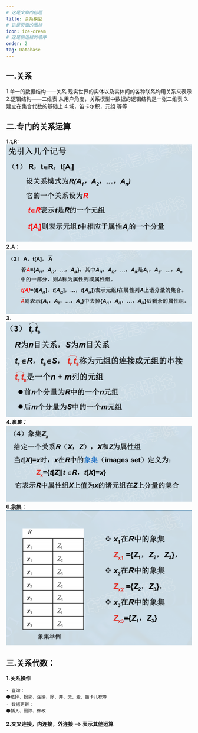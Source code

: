 ```yaml
---
# 这是文章的标题
title: 关系模型
# 这是页面的图标
icon: ice-cream
# 这是侧边栏的顺序
order: 2
tag: Database
---
```

## 一.关系
1.单一的数据结构——关系
现实世界的实体以及实体间的各种联系均用关系来表示
2.逻辑结构——二维表
从用户角度，关系模型中数据的逻辑结构是一张二维表
3.建立在集合代数的基础上
4.域，笛卡尔积，元组 等等
## 二.专门的关系运算
**1.t,R:**
![关系运算](/notes-image/关系运算1.png)
**2.A：**
![关系运算](/notes-image/关系运算2.png)
**3.**
![关系运算](/notes-image/关系运算3.png)
***4.象集：***
![关系运算](/notes-image/关系运算4.png)
**6.象集：**
![关系运算](/notes-image/关系运算5.png)
## 三.关系代数：
**1.关系操作**
```
- 查询：
⚫选择、投影、连接、除、并、交、差、笛卡儿积等
- 数据更新：
⚫插入、删除、修改
```
**2.交叉连接，内连接，外连接 ==> 表示其他运算**
